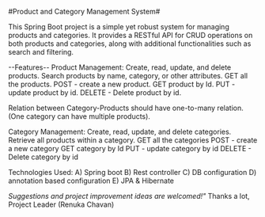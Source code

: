 #Product and Category Management System#

This Spring Boot project is a simple yet robust system for managing products and categories. It provides a RESTful API for CRUD operations on both products and categories, along with additional functionalities such as search and filtering.

--Features--
Product Management:
Create, read, update, and delete products.
Search products by name, category, or other attributes.
GET all the products.
POST - create a new product.
GET product by Id.
PUT - update product by id.
DELETE - Delete product by id.

Relation between Category-Products should have one-to-many relation.(One category can have multiple products).

Category Management:
Create, read, update, and delete categories.
Retrieve all products within a category.
GET all the categories
POST - create a new category
GET category by Id
PUT - update category by id
DELETE - Delete category by id

Technologies Used:
A) Spring boot
B) Rest controller
C) DB configuration
D) annotation based configuration
E) JPA & Hibernate

*Suggestions and project improvement ideas are welcomed!"*
Thanks a lot,
Project Leader
(Renuka Chavan)

